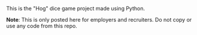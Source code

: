 This is the "Hog" dice game project made using Python.

**Note**: This is only posted here for employers and recruiters. Do not copy or use any code from this repo.
